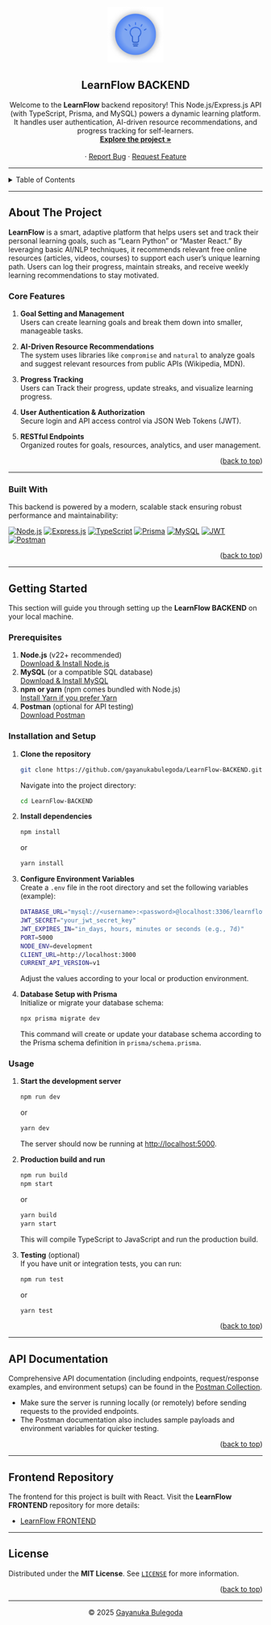 <a id="readme-top"></a>

<!-- PROJECT LOGO -->
<br />
<div align="center">
  <a href="https://github.com/gayanukabulegoda/LearnFlow-BACKEND">
    <!-- You can add a project-specific logo here if you wish -->
    <img src="/src/assets/learnFlowIcon.png" alt="LearnFlow Logo" width="110" height="110">
  </a>

<h2 align="center">LearnFlow BACKEND</h2>

  <p align="center">
    Welcome to the <strong>LearnFlow</strong> backend repository! This Node.js/Express.js API (with TypeScript, Prisma, and MySQL) powers a dynamic learning platform. It handles user authentication, AI-driven resource recommendations, and progress tracking for self-learners.
    <br />
    <a href="https://github.com/gayanukabulegoda/LearnFlow-BACKEND/tree/main/src"><strong>Explore the project »</strong></a>
    <br />
    <br />
    ·
    <a href="https://github.com/gayanukabulegoda/LearnFlow-BACKEND/issues/new?labels=bug">Report Bug</a>
    ·
    <a href="https://github.com/gayanukabulegoda/LearnFlow-BACKEND/issues/new?labels=enhancement">Request Feature</a>
  </p>
</div>

---

<!-- TABLE OF CONTENTS -->
<details>
  <summary>Table of Contents</summary>
  <ol>
    <li><a href="#about-the-project">About The Project</a></li>
    <ul>
      <li><a href="#core-features">Core Features</a></li>
      <li><a href="#built-with">Built With</a></li>
    </ul>
    <li><a href="#getting-started">Getting Started</a></li>
    <ul>
      <li><a href="#prerequisites">Prerequisites</a></li>
      <li><a href="#installation-and-setup">Installation and Setup</a></li>
      <li><a href="#usage">Usage</a></li>
    </ul>
    <li><a href="#api-documentation">API Documentation</a></li>
    <li><a href="#frontend-repository">Frontend Repository</a></li>
    <li><a href="#license">License</a></li>
  </ol>
</details>

---

<!-- ABOUT THE PROJECT -->
## About The Project

**LearnFlow** is a smart, adaptive platform that helps users set and track their personal learning goals, such as “Learn Python” or “Master React.” By leveraging basic AI/NLP techniques, it recommends relevant free online resources (articles, videos, courses) to support each user’s unique learning path. Users can log their progress, maintain streaks, and receive weekly learning recommendations to stay motivated.

### Core Features

1. **Goal Setting and Management**  
   Users can create learning goals and break them down into smaller, manageable tasks.

2. **AI-Driven Resource Recommendations**  
   The system uses libraries like `compromise` and `natural` to analyze goals and suggest relevant resources from public APIs (Wikipedia, MDN).

3. **Progress Tracking**  
   Users can Track their progress, update streaks, and visualize learning progress.

4. **User Authentication & Authorization**  
   Secure login and API access control via JSON Web Tokens (JWT).

5. **RESTful Endpoints**  
   Organized routes for goals, resources, analytics, and user management.

<p align="right">(<a href="#readme-top">back to top</a>)</p>

---

### Built With

This backend is powered by a modern, scalable stack ensuring robust performance and maintainability:

[![Node.js][node-shield]][node-url]
[![Express.js][express-shield]][express-url]
[![TypeScript][typescript-shield]][typescript-url]
[![Prisma][prisma-shield]][prisma-url]
[![MySQL][mysql-shield]][mysql-url]
[![JWT][jwt-shield]][jwt-url]
[![Postman][postman-shield]][postman-url]

<p align="right">(<a href="#readme-top">back to top</a>)</p>

---

<!-- GETTING STARTED -->
## Getting Started

This section will guide you through setting up the **LearnFlow BACKEND** on your local machine.

### Prerequisites

1. **Node.js** (v22+ recommended)  
   [Download & Install Node.js](https://nodejs.org/en/download/)
2. **MySQL** (or a compatible SQL database)  
   [Download & Install MySQL](https://dev.mysql.com/downloads/)
3. **npm or yarn** (npm comes bundled with Node.js)  
   [Install Yarn if you prefer Yarn](https://classic.yarnpkg.com/lang/en/docs/install/)
4. **Postman** (optional for API testing)  
   [Download Postman](https://www.postman.com/downloads/)

### Installation and Setup

1. **Clone the repository**
   ```bash
   git clone https://github.com/gayanukabulegoda/LearnFlow-BACKEND.git
   ```
   Navigate into the project directory:
   ```bash
   cd LearnFlow-BACKEND
   ```

2. **Install dependencies**
   ```bash
   npm install
   ```
   or
   ```bash
   yarn install
   ```

3. **Configure Environment Variables**  
   Create a `.env` file in the root directory and set the following variables (example):
   ```bash
   DATABASE_URL="mysql://<username>:<password>@localhost:3306/learnflow_db"
   JWT_SECRET="your_jwt_secret_key"
   JWT_EXPIRES_IN="in_days, hours, minutes or seconds (e.g., 7d)"
   PORT=5000
   NODE_ENV=development
   CLIENT_URL=http://localhost:3000
   CURRENT_API_VERSION=v1
   ```
   Adjust the values according to your local or production environment.

4. **Database Setup with Prisma**  
   Initialize or migrate your database schema:
   ```bash
   npx prisma migrate dev
   ```
   This command will create or update your database schema according to the Prisma schema definition in `prisma/schema.prisma`.

### Usage

1. **Start the development server**
   ```bash
   npm run dev
   ```
   or
   ```bash
   yarn dev
   ```
   The server should now be running at [http://localhost:5000](http://localhost:5000).

2. **Production build and run**
   ```bash
   npm run build
   npm start
   ```
   or
   ```bash
   yarn build
   yarn start
   ```
   This will compile TypeScript to JavaScript and run the production build.

3. **Testing** (optional)  
   If you have unit or integration tests, you can run:
   ```bash
   npm run test
   ```
   or
   ```bash
   yarn test
   ```

<p align="right">(<a href="#readme-top">back to top</a>)</p>

---

## API Documentation

Comprehensive API documentation (including endpoints, request/response examples, and environment setups) can be found in the [Postman Collection](https://documenter.getpostman.com/view/36681432/2sAYXFhxL8).

- Make sure the server is running locally (or remotely) before sending requests to the provided endpoints.
- The Postman documentation also includes sample payloads and environment variables for quicker testing.

<p align="right">(<a href="#readme-top">back to top</a>)</p>

---

## Frontend Repository

The frontend for this project is built with React. Visit the **LearnFlow FRONTEND** repository for more details:
- [LearnFlow FRONTEND](https://github.com/gayanukabulegoda/LearnFlow-FRONTEND.git)

---

## License

Distributed under the **MIT License**. See [`LICENSE`](https://github.com/gayanukabulegoda/LearnFlow-BACKEND/blob/main/LICENSE) for more information.

<p align="right">(<a href="#readme-top">back to top</a>)</p>

---

<div align="center">

  <p>
    &copy; 2025 <a href="https://grbulegoda.me/" target="_blank">Gayanuka Bulegoda</a>
  </p>

</div>


<!-- MARKDOWN LINKS & IMAGES -->
<!-- https://www.markdownguide.org/basic-syntax/#reference-style-links -->
[node-shield]: https://img.shields.io/badge/Node.js-black?style=for-the-badge&logo=node.js&logoColor=green
[node-url]: https://nodejs.org/
[express-shield]: https://img.shields.io/badge/Express.js-black?style=for-the-badge&logo=express&logoColor=white
[express-url]: https://expressjs.com/
[typescript-shield]: https://img.shields.io/badge/TypeScript-black?style=for-the-badge&logo=typescript&logoColor=3178C6
[typescript-url]: https://www.typescriptlang.org/
[prisma-shield]: https://img.shields.io/badge/Prisma-black?style=for-the-badge&logo=prisma&logoColor=white
[prisma-url]: https://www.prisma.io/
[mysql-shield]: https://img.shields.io/badge/MySQL-black?style=for-the-badge&logo=mysql&logoColor=white
[mysql-url]: https://www.mysql.com/
[jwt-shield]: https://img.shields.io/badge/JWT-black?style=for-the-badge&logo=jsonwebtokens&logoColor=white
[jwt-url]: https://jwt.io/
[postman-shield]: https://img.shields.io/badge/Postman-black?style=for-the-badge&logo=Postman&logoColor=FF7139
[postman-url]: https://www.postman.com/